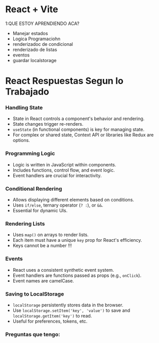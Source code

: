 # React + Vite
 1:QUE ESTOY APRENDIENDO ACA?
   * Manejar estados 
   * Logica Programaciohn
   * renderizadoc de condicional
   * renderizado de listas
   * eventos
   * guardar localstorage

# React Respuestas Segun lo Trabajado
### Handling State
* State in React controls a component's behavior and rendering.
* State changes trigger re-renders.
* `useState` (in functional components) is key for managing state.
* For complex or shared state, Context API or libraries like Redux are options.

### Programming Logic
* Logic is written in JavaScript within components.
* Includes functions, control flow, and event logic.
* Event handlers are crucial for interactivity.

### Conditional Rendering
* Allows displaying different elements based on conditions.
* Uses `if/else`, ternary operator (`? :`), or `&&`.
* Essential for dynamic UIs.

### Rendering Lists
* Uses `map()` on arrays to render lists.
* Each item must have a unique `key` prop for React's efficiency.
* Keys cannot be a number !!!

### Events
* React uses a consistent synthetic event system.
* Event handlers are functions passed as props (e.g., `onClick`).
* Event names are camelCase.

### Saving to LocalStorage
* `localStorage` persistently stores data in the browser.
* Use `localStorage.setItem('key', 'value')` to save and `localStorage.getItem('key')` to read.
* Useful for preferences, tokens, etc.


### Preguntas que tengo:
